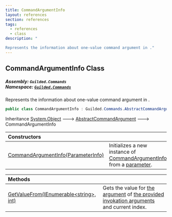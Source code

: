 ```yaml
---
title: CommandArgumentInfo
layout: references
section: references
tags:
  - references
  - class
description: "

Represents the information about one-value command argument in ."
---
```


## CommandArgumentInfo Class
##### **Assembly:** `Guilded.Commands`<br/>**Namespace:** [`Guilded.Commands`](Guilded.Commands 'Guilded.Commands')

Represents the information about one-value command argument in .

```csharp
public class CommandArgumentInfo : Guilded.Commands.AbstractCommandArgument
```

Inheritance [System.Object](https://docs.microsoft.com/en-us/dotnet/api/System.Object 'System.Object') &#129106; [AbstractCommandArgument](AbstractCommandArgument 'Guilded.Commands.AbstractCommandArgument') &#129106; CommandArgumentInfo

| Constructors | |
| :--- | :--- |
| [CommandArgumentInfo(ParameterInfo)](CommandArgumentInfo.CommandArgumentInfo(ParameterInfo) 'Guilded.Commands.CommandArgumentInfo.CommandArgumentInfo(ParameterInfo)') | Initializes a new instance of [CommandArgumentInfo](CommandArgumentInfo 'Guilded.Commands.CommandArgumentInfo') from a [parameter](CommandArgumentInfo.CommandArgumentInfo(ParameterInfo)#Guilded.Commands.CommandArgumentInfo.CommandArgumentInfo(ParameterInfo).parameter 'Guilded.Commands.CommandArgumentInfo.CommandArgumentInfo(ParameterInfo).parameter'). |

| Methods | |
| :--- | :--- |
| [GetValueFrom(IEnumerable&lt;string&gt;, int)](CommandArgumentInfo.GetValueFrom(IEnumerable_string_,int) 'Guilded.Commands.CommandArgumentInfo.GetValueFrom(System.Collections.Generic.IEnumerable<string>, int)') | Gets the value for [the argument](AbstractCommandArgument 'Guilded.Commands.AbstractCommandArgument') of [the provided invokation arguments](CommandEvent.Arguments 'Guilded.Commands.CommandEvent.Arguments') and current index. |
